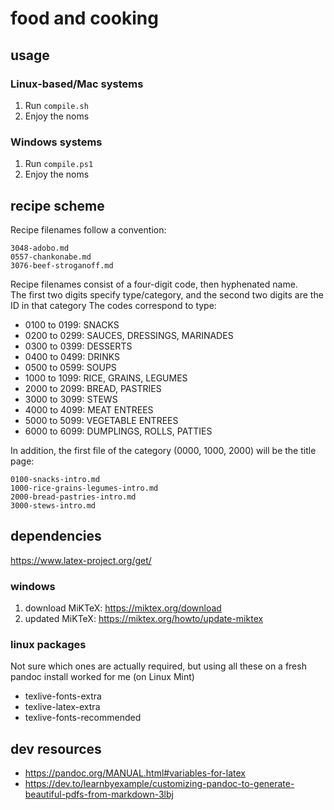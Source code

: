 # food and cooking

## usage

### Linux-based/Mac systems

1. Run `compile.sh`
1. Enjoy the noms

### Windows systems

1. Run `compile.ps1`
1. Enjoy the noms

## recipe scheme

Recipe filenames follow a convention:

```
3048-adobo.md
0557-chankonabe.md
3076-beef-stroganoff.md
```

Recipe filenames consist of a four-digit code, then hyphenated name.  
The first two digits specify type/category, and the second two digits are the ID in that category
The codes correspond to type:

- 0100 to 0199: SNACKS
- 0200 to 0299: SAUCES, DRESSINGS, MARINADES
- 0300 to 0399: DESSERTS
- 0400 to 0499: DRINKS
- 0500 to 0599: SOUPS
- 1000 to 1099: RICE, GRAINS, LEGUMES
- 2000 to 2099: BREAD, PASTRIES
- 3000 to 3099: STEWS
- 4000 to 4099: MEAT ENTREES
- 5000 to 5099: VEGETABLE ENTREES
- 6000 to 6099: DUMPLINGS, ROLLS, PATTIES

In addition, the first file of the category (0000, 1000, 2000) will be the title page:

```
0100-snacks-intro.md
1000-rice-grains-legumes-intro.md
2000-bread-pastries-intro.md
3000-stews-intro.md
```

## dependencies

https://www.latex-project.org/get/

### windows

1. download MiKTeX: https://miktex.org/download
1. updated MiKTeX: https://miktex.org/howto/update-miktex

### linux packages

Not sure which ones are actually required, but using all these on a fresh pandoc install worked for me (on Linux Mint)

- texlive-fonts-extra
- texlive-latex-extra
- texlive-fonts-recommended

## dev resources

- https://pandoc.org/MANUAL.html#variables-for-latex
- https://dev.to/learnbyexample/customizing-pandoc-to-generate-beautiful-pdfs-from-markdown-3lbj

